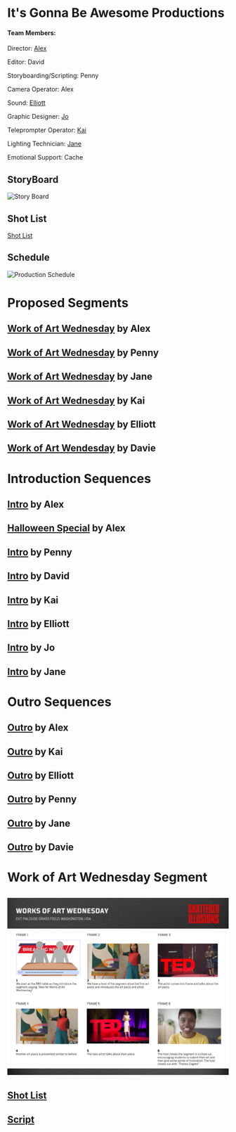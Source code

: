 # It's Gonna Be Awesome Productions
#### Team Members:
Director: [Alex](https://github.com/schoolorsum/VideoProductionPort)

Editor: David

Storyboarding/Scripting: Penny

Camera Operator: Alex

Sound: [Elliott](https://github.com/ElliottStoker/vidproductionportfolio)

Graphic Designer: [Jo](https://j-foster-beep.github.io/J-vidportfolio/)

Teleprompter Operator: [Kai](https://github.com/VentiShake/vidproportfolio2025)

Lighting Technician: [Jane](https://github.com/janiee921/jmeportfolio25)

Emotional Support: Cache

## StoryBoard
![Story Board](https://github.com/schoolorsum/VideoProductionTeam/blob/main/Assets/StoryBoard.png?raw=true)
## Shot List
[Shot List](https://github.com/schoolorsum/VideoProductionTeam/blob/main/Shot%20List.pdf)
## Schedule
![Production Schedule](https://github.com/schoolorsum/VideoProductionTeam/blob/main/Assets/ProductionPlan(1).png?raw=true)
# Proposed Segments
## [Work of Art Wednesday](https://drive.google.com/file/d/14lHVcAB2staB83jdWFYY3fLL1lcaGFPl/view?usp=sharing) by Alex

## [Work of Art Wednesday](https://drive.google.com/file/d/1I90tHxmeRHlbczyp-PIbP3eHdcEtzfOe/view?usp=sharing) by Penny

## [Work of Art Wednesday](https://drive.google.com/file/d/1KIwsHzrS6mwsrw2Vr0rJuLAwzezE649O/view?usp=sharing) by Jane

## [Work of Art Wednesday](https://drive.google.com/file/d/1XufQiyImsq2C71NWzSh-IAOPfbvLdFdf/view?usp=sharing) by Kai

## [Work of Art Wednesday](https://drive.google.com/file/d/1KhqC_X2-Jy8I-IWJvnDGt9g4L2LI6raC/view?usp=sharing) by Elliott

## [Work of Art Wendesday](https://drive.google.com/file/d/1HaBFOv5C67R69LmiKgaQ2O-kYl-5Yh8G/view?usp=sharing) by Davie


# Introduction Sequences
## [Intro](https://drive.google.com/file/d/1DI3YGsWHYkHewW3KMntD0iSFccK3ulzx/view?usp=drive_link) by Alex
 
## [Halloween Special](<https://drive.google.com/file/d/1CydNMCPIOI8VIEZuBa-VF2cI2JRJ3QMr/view?usp=drive_link>) by Alex

## [Intro](https://drive.google.com/file/d/1S79mpuuQqZiKDfzzrg09ULjvEvIyPe6O/view?usp=sharing) by Penny 

## [Intro](https://drive.google.com/file/d/1GndCfV_oRuM5ZZCzkgnx03LwGZJwm-eD/view?usp=drive_link) by David

## [Intro](https://drive.google.com/file/d/1vFNtsY5Sud5Tp62g1QMVG9pu8Xr1ePKo/view?usp=sharing) by Kai

## [Intro](https://drive.google.com/file/d/1wLdPhMCZOdX2284ZYbbVT-C2-fpE3MAk/view?usp=sharing) by Elliott

## [Intro](https://www.canva.com/design/DAGdCNbfWCg/u7S9EBGmr_WFmpH37o9nLg/watch?utm_content=DAGdCNbfWCg&utm_campaign=designshare&utm_medium=link2&utm_source=uniquelinks&utlId=hb9b932bfff) by Jo

## [Intro](https://github.com/user-attachments/assets/fef1662a-6848-4cae-9ff3-b589375e4b91) by Jane

# Outro Sequences

## [Outro](https://drive.google.com/file/d/1B_7ofvRpm4RfS3USKNu4KHJW6r3zZp3p/view?usp=sharing) by Alex

## [Outro](https://drive.google.com/file/d/1nJFPIcF9ih-DWg9rjp7_a9fGr-yfj9C8/view?usp=sharing) by Kai

## [Outro](https://drive.google.com/file/d/1QHaZsnEDFgjudAyOnsnvD46-pmgkkwxe/view?usp=share_link) by Elliott

## [Outro](https://drive.google.com/file/d/1Tjdm_9T2Z5coPakiqjFMIvbWcA2TSEsP/view?usp=sharing) by Penny

## [Outro](https://drive.google.com/file/d/1XAn0xT6E7Po-HBM9qNAbNLu2peb0GlQL/view?usp=sharing) by Jane

## [Outro](https://drive.google.com/file/d/1hzTpoXS7I3Gb94xW8QyMJkBFKkkLrRAX/view?usp=sharing) by Davie


# Work of Art Wednesday Segment

## ![Storyboard](https://github.com/schoolorsum/ItsGonnaBeAwesome/blob/main/Assets/TV%20&%20Film%20Storyboard%20in%20Black%20and%20White%20Red%20Dark%20&%20Serious%20Style%20(1).png?raw=true)

## [Shot List](https://docs.google.com/document/d/15HBVRKYggiffEY8rlZ7ENggbnJ7BUYKMNvFxwbLAh1s/edit?usp=sharing)

## [Script](https://docs.google.com/document/d/1mPTxFIWVCB9zWyqtZCvj43UchBXseTO1gXis5EQ8LSI/edit?usp=sharing)
